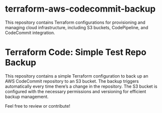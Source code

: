 # terraform-aws-codecommit-backup
This repository contains Terraform configurations for provisioning and managing cloud infrastructure, including S3 buckets, CodePipeline, and CodeCommit integration.

# Terraform Code: Simple Test Repo Backup
This repository contains a simple Terraform configuration to back up an AWS CodeCommit repository to an S3 bucket. The backup triggers automatically every time there’s a change in the repository. The S3 bucket is configured with the necessary permissions and versioning for efficient backup management.

Feel free to review or contribute!
